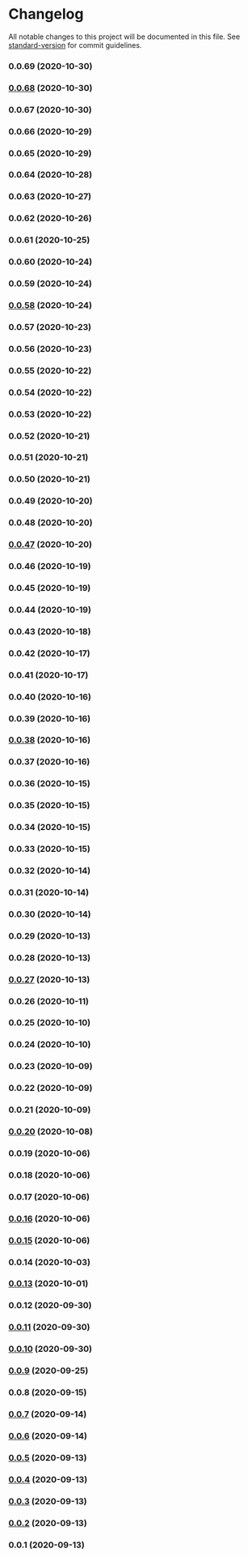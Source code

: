 # Changelog

All notable changes to this project will be documented in this file. See [standard-version](https://github.com/conventional-changelog/standard-version) for commit guidelines.

### 0.0.69 (2020-10-30)

### [0.0.68](https://github.com/guan840912/cdk-s3bucket/compare/v0.0.67...v0.0.68) (2020-10-30)

### 0.0.67 (2020-10-30)

### 0.0.66 (2020-10-29)

### 0.0.65 (2020-10-29)

### 0.0.64 (2020-10-28)

### 0.0.63 (2020-10-27)

### 0.0.62 (2020-10-26)

### 0.0.61 (2020-10-25)

### 0.0.60 (2020-10-24)

### 0.0.59 (2020-10-24)

### [0.0.58](https://github.com/guan840912/cdk-s3bucket/compare/v0.0.57...v0.0.58) (2020-10-24)

### 0.0.57 (2020-10-23)

### 0.0.56 (2020-10-23)

### 0.0.55 (2020-10-22)

### 0.0.54 (2020-10-22)

### 0.0.53 (2020-10-22)

### 0.0.52 (2020-10-21)

### 0.0.51 (2020-10-21)

### 0.0.50 (2020-10-21)

### 0.0.49 (2020-10-20)

### 0.0.48 (2020-10-20)

### [0.0.47](https://github.com/guan840912/cdk-s3bucket/compare/v0.0.46...v0.0.47) (2020-10-20)

### 0.0.46 (2020-10-19)

### 0.0.45 (2020-10-19)

### 0.0.44 (2020-10-19)

### 0.0.43 (2020-10-18)

### 0.0.42 (2020-10-17)

### 0.0.41 (2020-10-17)

### 0.0.40 (2020-10-16)

### 0.0.39 (2020-10-16)

### [0.0.38](https://github.com/guan840912/cdk-s3bucket/compare/v0.0.37...v0.0.38) (2020-10-16)

### 0.0.37 (2020-10-16)

### 0.0.36 (2020-10-15)

### 0.0.35 (2020-10-15)

### 0.0.34 (2020-10-15)

### 0.0.33 (2020-10-15)

### 0.0.32 (2020-10-14)

### 0.0.31 (2020-10-14)

### 0.0.30 (2020-10-14)

### 0.0.29 (2020-10-13)

### 0.0.28 (2020-10-13)

### [0.0.27](https://github.com/guan840912/cdk-s3bucket/compare/v0.0.26...v0.0.27) (2020-10-13)

### 0.0.26 (2020-10-11)

### 0.0.25 (2020-10-10)

### 0.0.24 (2020-10-10)

### 0.0.23 (2020-10-09)

### 0.0.22 (2020-10-09)

### 0.0.21 (2020-10-09)

### [0.0.20](https://github.com/guan840912/cdk-s3bucket/compare/v0.0.19...v0.0.20) (2020-10-08)

### 0.0.19 (2020-10-06)

### 0.0.18 (2020-10-06)

### 0.0.17 (2020-10-06)

### [0.0.16](https://github.com/guan840912/cdk-s3bucket/compare/v0.0.15...v0.0.16) (2020-10-06)

### [0.0.15](https://github.com/guan840912/cdk-s3bucket/compare/v0.0.14...v0.0.15) (2020-10-06)

### 0.0.14 (2020-10-03)

### [0.0.13](https://github.com/guan840912/cdk-s3bucket/compare/v0.0.11...v0.0.13) (2020-10-01)

### 0.0.12 (2020-09-30)

### [0.0.11](https://github.com/guan840912/cdk-s3bucket/compare/v0.0.10...v0.0.11) (2020-09-30)

### [0.0.10](https://github.com/guan840912/cdk-s3bucket/compare/v0.0.9...v0.0.10) (2020-09-30)

### [0.0.9](https://github.com/guan840912/cdk-s3bucket/compare/v0.0.8...v0.0.9) (2020-09-25)

### 0.0.8 (2020-09-15)

### [0.0.7](https://github.com/guan840912/cdk-s3bucket/compare/v0.0.6...v0.0.7) (2020-09-14)

### [0.0.6](https://github.com/guan840912/cdk-s3bucket/compare/v0.0.5...v0.0.6) (2020-09-14)

### [0.0.5](https://github.com/guan840912/cdk-s3bucket/compare/v0.0.4...v0.0.5) (2020-09-13)

### [0.0.4](https://github.com/guan840912/cdk-s3bucket/compare/v0.0.3...v0.0.4) (2020-09-13)

### [0.0.3](https://github.com/guan840912/cdk-s3bucket/compare/v0.0.2...v0.0.3) (2020-09-13)

### [0.0.2](https://github.com/guan840912/cdk-s3bucket/compare/v0.0.1...v0.0.2) (2020-09-13)

### 0.0.1 (2020-09-13)
